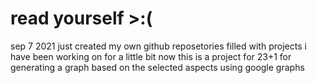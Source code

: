 # read yourself >:(
sep 7 2021 just created my own github reposetories filled with projects i have been working on for a little bit now
this is a project for 23+1 for generating a graph based on the selected aspects using google graphs
